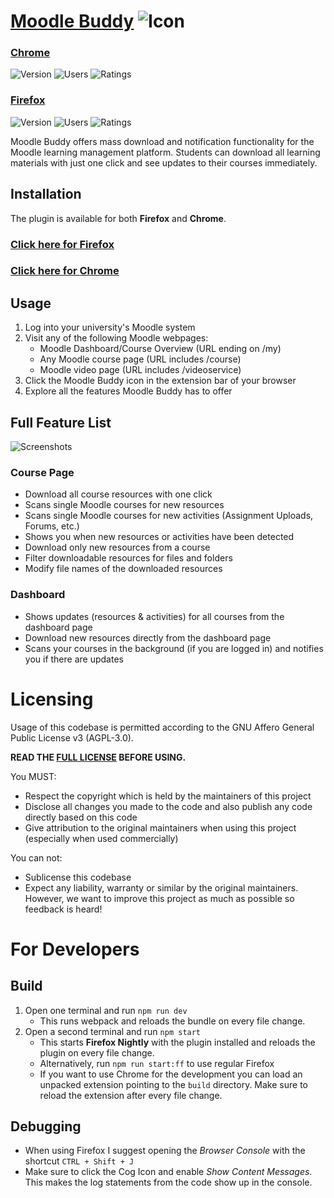 # [Moodle Buddy](https://moodlebuddy.com) ![Icon](extension/icons/32.png)

### [Chrome](https://chrome.google.com/webstore/detail/moodle-buddy/nomahjpllnbcpbggnpiehiecfbjmcaeo)

![Version](https://img.shields.io/chrome-web-store/v/nomahjpllnbcpbggnpiehiecfbjmcaeo)
![Users](https://img.shields.io/chrome-web-store/users/nomahjpllnbcpbggnpiehiecfbjmcaeo)
![Ratings](https://img.shields.io/chrome-web-store/rating/nomahjpllnbcpbggnpiehiecfbjmcaeo)

### [Firefox](https://addons.mozilla.org/en-US/firefox/addon/moodle-buddy/)

![Version](https://img.shields.io/amo/v/moodle-buddy)
![Users](https://img.shields.io/amo/users/moodle-buddy)
![Ratings](https://img.shields.io/amo/rating/moodle-buddy)

Moodle Buddy offers mass download and notification functionality for the Moodle learning management platform. Students can download all learning materials with just one click and see updates to their courses immediately.

## Installation

The plugin is available for both **Firefox** and **Chrome**.

### [Click here for **Firefox**](https://addons.mozilla.org/en-US/firefox/addon/moodle-buddy/)

### [Click here for **Chrome**](https://chrome.google.com/webstore/detail/moodle-buddy/nomahjpllnbcpbggnpiehiecfbjmcaeo)

## Usage

1. Log into your university's Moodle system
2. Visit any of the following Moodle webpages:
   - Moodle Dashboard/Course Overview (URL ending on /my)
   - Any Moodle course page (URL includes /course)
   - Moodle video page (URL includes /videoservice)
3. Click the Moodle Buddy icon in the extension bar of your browser
4. Explore all the features Moodle Buddy has to offer

## Full Feature List

![Screenshots](screenshots/combined.png "Course page (simple) | Course page (detailed) | Dashboard page")

### Course Page

- Download all course resources with one click
- Scans single Moodle courses for new resources
- Scans single Moodle courses for new activities (Assignment Uploads, Forums, etc.)
- Shows you when new resources or activities have been detected
- Download only new resources from a course
- Filter downloadable resources for files and folders
- Modify file names of the downloaded resources

### Dashboard

- Shows updates (resources & activities) for all courses from the dashboard page
- Download new resources directly from the dashboard page
- Scans your courses in the background (if you are logged in) and notifies you if there are updates

# Licensing

Usage of this codebase is permitted according to the GNU Affero General Public License v3 (AGPL-3.0).

**READ THE [FULL LICENSE](LICENSE) BEFORE USING.**

You MUST:

- Respect the copyright which is held by the maintainers of this project
- Disclose all changes you made to the code and also publish any code directly based on this code
- Give attribution to the original maintainers when using this project (especially when used commercially)

You can not:

- Sublicense this codebase
- Expect any liability, warranty or similar by the original maintainers. However, we want to improve this project as much as possible so feedback is heard!

# For Developers

## Build

1. Open one terminal and run `npm run dev`
   - This runs webpack and reloads the bundle on every file change.
2. Open a second terminal and run `npm start`
   - This starts **Firefox Nightly** with the plugin installed and reloads the plugin on every file change.
   - Alternatively, run `npm run start:ff` to use regular Firefox
   - If you want to use Chrome for the development you can load an unpacked extension pointing to the `build` directory. Make sure to reload the extension after every file change.

## Debugging

- When using Firefox I suggest opening the _Browser Console_ with the shortcut `CTRL + Shift + J`
- Make sure to click the Cog Icon and enable _Show Content Messages_. This makes the log statements from the code show up in the console.
